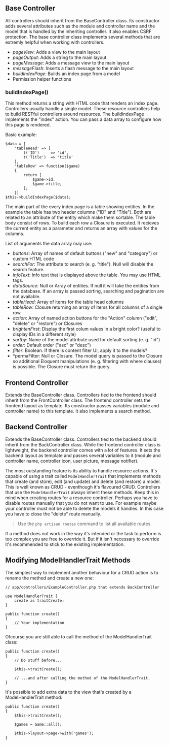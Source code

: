 ## Base Controller

All controllers should inherit from the BaseController class. Its constructor adds several attributes such as the module and controller name and the model that is handled by the inheriting controller. It also enables CSRF protection. The base controller class implements several methods that are extremly helpful when working with controllers.

* *pageView*: Adds a view to the main layout
* *pageOutput*: Adds a string to the main layout
* *pageMessage*: Adds a message view to the main layout
* *messageFlash*: Inserts a flash message to the main layout
* *buildIndexPage*: Builds an index page from a model
* Permission helper functions

### buildIndexPage()

This method returns a string with HTML code that renders an index page. Controllers usually handle a single model. These resource controllers help to build RESTful controllers around resources. The buildIndexPage implements the "index" action. You can pass a data array to configure how this page is rendered.

Basic example:

    $data = [
        'tableHead' => [
            t('ID')     => 'id', 
            t('Title')  => 'title'
        ],
        'tableRow' => function($game)
        {
            return [
                $game->id,
                $game->title,
            ];            
        }]
    $this->buildIndexPage($data);

The main part of the every index page is a table showing entities. In the example the table has two header columns ("ID" and "Title"). Both are related to an attribute of the entity which make them sortable. The table body consist of rows. To build each row a Closure is executed. It recieves the current entity as a parameter and returns an array with values for the columns.

List of arguments the data array may use:

* *buttons*: Array of names of default buttons ("new" and "category") or custom HTML code
* *searchFor*: The attribute to search (e. g. "title"). Null will disable the search feature.
* *infoText*: Info text that is displayed above the table. You may use HTML tags.
* *dataSource*: Null or Array of entities. If null it will take the entities from the database. If an array is passed sorting, searching and pagination are not available.
* *tableHead*: Array of items for the table head columns
* *tableRow*: Closure returning an array of items for all columns of a single row
* *action*: Array of named action buttons for the "Action" column ("edit", "delete" or "restore") or Closures
* *brightenFirst*: Display the first colum values in a bright color? (useful to display IDs in a different style)
* *sortby*: Name of the model attribute used for default sorting (e. g. "id")
* *order*: Default order ("asc" or "desc")
* *filter*: Boolean. If there is content filter UI, apply it to the models?
* *permaFilter: Null or Closure. The model query is passed to the Closure so additional Eloquent manipulations (e. g. filtering with where clauses) is possible. The Closure must return the query.

## Frontend Controller

Extends the BaseController class. Controllers tied to the frontend should inherit from the FrontController class. The frontend controller sets the frontend layout as template. Its constructor passes variables (module and controller name) to this template. It also implements a search method.

## Backend Controller

Extends the BaseController class. Controllers tied to the backend should inherit from the BackController class. While the frontend controller class is lightweight, the backend controller comes with a lot of features. It sets the backend layout as template and passes several variables to it (module and controller name, controller icon, user picture, message notifier).

The most outstanding feature is its ability to handle resource actions. It's capable of using a trait called `ModelHandlerTrait` that implements methods that create (and store), edit (and update) and delete (and restore) a model. This is well known as CRUD - eventhough it's flavoured CRUD. Controllers that use the `ModelHandlerTrait` always inherit these methods. Keep this in mind when creating routes for a resource controller. Perhaps you have to disable routes manually that you do not want to use. For example maybe your controller must not be able to delete the models it handles. In this case you have to close the "delete" route manually.

> Use the `php artisan routes` command to list all available routes.

If a method does not work in the way it's intended or the task to perform is too complex you are free to override it. But if it isn't necessary to override it's recommended to stick to the existing implementation.

## Modifying ModelHandlerTrait Methods

The simplest way to implement another behaviour for a CRUD action is to rename the method and create a new one:

    // app/controllers/ExampleController.php that extends BackController

    use ModelHandlerTrait {
        create as traitCreate;
    }

    public function create()
    {
        // Your implementation
    }

Ofcourse you are still able to call the method of the ModelHandlerTrait class:

    public function create()
    {
        // Do stuff before...

        $this->traitCreate();

        // ...and after calling the method of the ModelHandlerTrait.
    }

It's possible to add extra data to the view that's created by a ModelHandlerTrait method:

    public function create()
    {
        $this->traitCreate();

        $games = Game::all();

        $this->layout->page->with('games');
    }